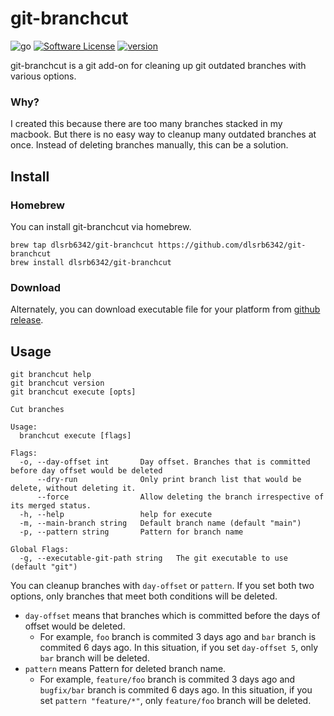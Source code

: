 # git-branchcut
![go](https://img.shields.io/github/go-mod/go-version/dlsrb6342/git-branchcut)
[![Software License](https://img.shields.io/badge/License-MIT-orange.svg)](https://github.com/dlsrb6342/git-branchcut/blob/master/LICENSE)
[![version](https://img.shields.io/github/v/release/dlsrb6342/git-branchcut)](https://github.com/dlsrb6342/git-branchcut/releases/latest)


git-branchcut is a git add-on for cleaning up git outdated branches with various options.

### Why? 
I created this because there are too many branches stacked in my macbook. But there is no easy way to cleanup many outdated branches at once. Instead of deleting branches manually, this can be a solution.

## Install
### Homebrew
You can install git-branchcut via homebrew.

```
brew tap dlsrb6342/git-branchcut https://github.com/dlsrb6342/git-branchcut
brew install dlsrb6342/git-branchcut
```

### Download
Alternately, you can download executable file for your platform from [github release](https://github.com/dlsrb6342/git-branchcut/releases/latest).


## Usage
```
git branchcut help
git branchcut version
git branchcut execute [opts]
```

```
Cut branches

Usage:
  branchcut execute [flags]

Flags:
  -o, --day-offset int       Day offset. Branches that is committed before day offset would be deleted
      --dry-run              Only print branch list that would be delete, without deleting it.
      --force                Allow deleting the branch irrespective of its merged status.
  -h, --help                 help for execute
  -m, --main-branch string   Default branch name (default "main")
  -p, --pattern string       Pattern for branch name

Global Flags:
  -g, --executable-git-path string   The git executable to use (default "git")
```
You can cleanup branches with `day-offset` or `pattern`. If you set both two options, only branches that meet both conditions will be deleted.

* `day-offset` means that branches which is committed before the days of offset would be deleted.
  * For example, `foo` branch is commited 3 days ago and `bar` branch is commited 6 days ago. In this situation, if you set `day-offset 5`, only `bar` branch will be deleted.
* `pattern` means Pattern for deleted branch name.
  * For example, `feature/foo` branch is commited 3 days ago and `bugfix/bar` branch is commited 6 days ago. In this situation, if you set `pattern "feature/*"`, only `feature/foo` branch will be deleted.

